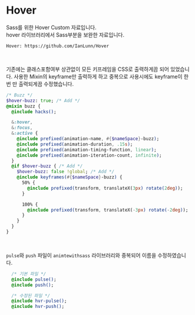 # Hover
Sass를 위한 Hover Custom 자료입니다.<br>
hover 라이브러리에서 Sass부분을 보완한 자료입니다.

```
Hover: https://github.com/IanLunn/Hover
```
<br>

기존에는 클래스포함여부 상관없이 모든 키프레임을 CSS로 출력하게끔 되어 있었습니다. 사용한 Mixin의 keyframe만 출력하게 하고 중복으로 사용시에도 keyframe이 한번 만 출력되게끔 수정했습니다.
```sass
/* Buzz */
$hover-buzz: true; /* Add */
@mixin buzz {
  @include hacks();

  &:hover,
  &:focus,
  &:active {
    @include prefixed(animation-name, #{$nameSpace}-buzz);
    @include prefixed(animation-duration, .15s);
    @include prefixed(animation-timing-function, linear);
    @include prefixed(animation-iteration-count, infinite);
  }
  @if $hover-buzz { /* Add */
    $hover-buzz: false !global; /* Add */
    @include keyframes(#{$nameSpace}-buzz) {
      50% {
        @include prefixed(transform, translateX(3px) rotate(2deg));
      }

      100% {
        @include prefixed(transform, translateX(-3px) rotate(-2deg));
      }
    }
  }
}
```
<br>

`pulse`와 `push` 파일이 `animtewithsass` 라이브러리와 중복되어 이름을 수정하였습니다.
```sass
  /* 기본 파일 */
  @include pulse();
  @include push();
```

```sass
  /* 수정된 파일 */
  @include hvr-pulse();
  @include hvr-push();
```